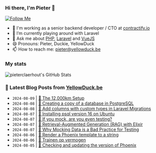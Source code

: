 ### Hi there, I'm Pieter 👋  
[![Follow Me](https://img.shields.io/github/followers/pieterclaerhout?label=Follow&style=social)](https://github.com/pieterclaerhout)

- 🏢 I'm working as a senior backend developer / CTO at [contractify.io](https://contractify.io)
- 🌱 I’m currently playing around with Laravel
- 💬 Ask me about [PHP](https://php.net), [Laravel](http://laravel.com) and [VueJS](https://vuejs.org)
- 😄 Pronouns: Pieter, Duckie, YellowDuck
- 📫 How to reach me: pieter@yellowduck.be

### My stats

![pieterclaerhout's GitHub Stats](https://github-readme-stats.vercel.app/api?username=pieterclaerhout&show_icons=true&count_private=true&line_height=40)

### 📩 Latest Blog Posts from [YellowDuck.be](https://www.yellowduck.be/)
<!-- BLOG-POST-LIST:START -->
- `2024-08-09` | [🔗 The 12,000km Setup](https://www.yellowduck.be/posts/the-12-000km-setup)  
- `2024-08-08` | [🐥 Creating a copy of a database in PostgreSQL](https://www.yellowduck.be/posts/creating-a-copy-of-a-database-in-postgresql)  
- `2024-08-08` | [🔗 Add columns with custom types in Laravel Migrations](https://www.yellowduck.be/posts/add-columns-with-custom-types-in-laravel-migrations-hbgl)  
- `2024-08-07` | [🐥 Installing psql version 16 on Ubuntu](https://www.yellowduck.be/posts/installing-psql-version-16-on-ubuntu)  
- `2024-08-07` | [🔗 If you mock, are you even testing?](https://www.yellowduck.be/posts/if-you-mock-are-you-even-testing)  
- `2024-08-07` | [🔗 Retrieval-Augmented Generation &lpar;RAG&rpar; with Elixir](https://www.yellowduck.be/posts/retrieval-augmented-generation-rag-with-elixir)  
- `2024-08-07` | [🔗 Why Mocking Data is a Bad Practice for Testing](https://www.yellowduck.be/posts/why-mocking-data-is-a-bad-practice-for-testing)  
- `2024-08-06` | [🐥 Render a Phoenix template to a string](https://www.yellowduck.be/posts/render-a-phoenix-template-to-a-string)  
- `2024-08-06` | [🔗 Trainen op vermogen](https://www.yellowduck.be/posts/trainen-op-vermogen)  
- `2024-08-05` | [🐥 Checking and updating the version of Phoenix](https://www.yellowduck.be/posts/checking-and-updating-the-version-of-phoenix)  

<!-- BLOG-POST-LIST:END -->
